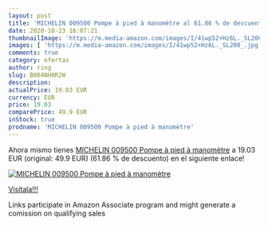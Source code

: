 ```yaml
---
layout: post
title: 'MICHELIN 009500 Pompe à pied à manomètre al 61.86 % de descuento'
date: 2020-10-23 16:07:21
thumbnailImage: 'https://m.media-amazon.com/images/I/41wp52+Hz6L._SL200_.jpg'
images: [ 'https://m.media-amazon.com/images/I/41wp52+Hz6L._SL200_.jpg' ]
comments: true
category: ofertas
author: ring
slug: B004NH0R2W
description:
actualPrice: 19.03 EUR
currency: EUR
price: 19.03
comparePrice: 49.9 EUR
inStock: true
prodname: 'MICHELIN 009500 Pompe à pied à manomètre'
---
```


Ahora mismo tienes [MICHELIN 009500 Pompe à pied à manomètre](https://www.amazon.fr/dp/B004NH0R2W/?tag=tolees0d-21) a 19.03 EUR (original: 49.9 EUR) (61.86 %  de descuento) en el siguiente enlace!

[![MICHELIN 009500 Pompe à pied à manomètre](https://m.media-amazon.com/images/I/41wp52+Hz6L._SL200_.jpg)](https://www.amazon.fr/dp/B004NH0R2W/?tag=tolees0d-21)

[Visítala!!!](https://www.amazon.fr/dp/B004NH0R2W/?tag=tolees0d-21)

Links participate in Amazon Associate program and might generate a comission on qualifying sales
